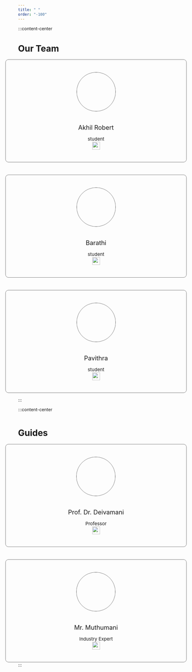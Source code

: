 ```yaml
---
title: " "
order: "-100"
---
```


<style>
    :root {
        --size: 25px;
    }

    .container-wasfasdf {
        width: 100%;
        display: flex;
        flex-direction: column;
        align-items: center;
        gap: 40px;
    }
    
    .card {
        background: transparent;
        border: 1px solid rgb(50, 50, 50, 0.7);
        border-radius: 10px;
        padding: 40px;
        display: flex;
        flex-direction: column;
        align-items: center;
        width: 100%;
        max-width: 600px;
    }

    .profile {
        height: calc(var(--size) * 5);
        width: calc(var(--size) * 5);
        border-radius: 50%;
        border: 1px solid rgb(50, 50, 50, 0.7);
    }

    .card-main {
        display: flex;
        flex-direction: column;
        align-items: center;
        gap: 20px;
    }

    .card-main > div {
        text-align: center;
    }

    .card__name {
        margin-bottom: 0px !important;
        font-size: 20px;
    }

    .card__name-title {
        margin-bottom: 0;
        font-size: 15px;
    }

    .sidebar-right {
        display: none;
    }

    img {
        height: var(--size);
        width: var(--size);
        cursor: pointer;
    }
</style>

:::content-center

<h1>Our Team</h1>

<div class="container-wasfasdf">
    <div class="card">
        <div class="card-main">
            <img class="profile" src="/images/avatars/akhilrobert.png" />
            <div>
                <p class="card__name">Akhil Robert</p>
                <p class="card__name-title">student</p>
            </div>
        </div>
        <a href="https://github.com/AkhilRobert">
            <img src="/images/github-mark/neutral.svg" />
        </a>
    </div>
    <div class="card">
        <div class="card-main">
            <img class="profile" src="/images/avatars/barathi.png" />
            <div>
                <p class="card__name">Barathi</p>
                <p class="card__name-title">student</p>
            </div>
        </div>
        <a href="#">
            <img src="/images/github-mark/neutral.svg" />
        </a>
    </div>
    <div class="card">
        <div class="card-main">
            <img class="profile" src="/images/avatars/pavithra.png" />
            <div>
                <p class="card__name">Pavithra</p>
                <p class="card__name-title">student</p>
            </div>
        </div>
        <a href="#">
            <img src="/images/github-mark/neutral.svg" />
        </a>
    </div>
</div>

:::

:::content-center

<h1 style="margin-top:50px;">Guides</h1>

<div class="container-wasfasdf">
    <div class="card">
        <div class="card-main">
            <img class="profile" src="/images/avatars/deivamani.png" />
            <div>
                <p class="card__name">Prof. Dr. Deivamani</p>
                <p class="card__name-title">Professor</p>
            </div>
        </div>
        <a href="https://github.com/DeivamaniM">
            <img src="/images/github-mark/neutral.svg" />
        </a>
    </div>
    <div class="card">
        <div class="card-main">
            <img class="profile" src="/images/avatars/muthumani.png" />
            <div>
                <p class="card__name">Mr. Muthumani</p>
                <p class="card__name-title">Industry Expert</p>
            </div>
        </div>
        <a href="https://github.com/DeivamaniM">
            <img src="/images/github-mark/neutral.svg" />
        </a>
    </div>
</div>
:::
